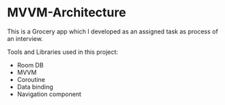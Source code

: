 # MVVM-Architecture

This is a Grocery app which I developed as an assigned task as process of an interview.

Tools and Libraries used in this project:

- Room DB
- MVVM
- Coroutine
- Data binding
- Navigation component
